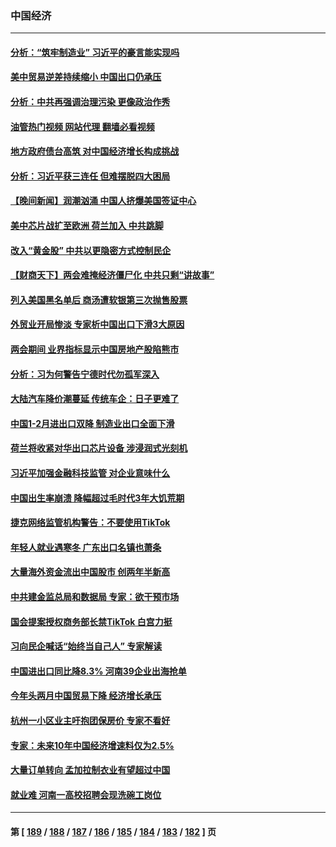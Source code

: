 ### 中国经济
---
#### [分析：“筑牢制造业” 习近平的豪言能实现吗](../../pages/ncid283/n13947476.md?03120045) 
#### [美中贸易逆差持续缩小 中国出口仍承压](../../pages/ncid283/n13947555.md?03120045) 
#### [分析：中共再强调治理污染 更像政治作秀](../../pages/ncid283/n13947577.md?03120045) 
#### [油管热门视频 网站代理 翻墙必看视频](http://138.2.39.72:81/youtube.html?epic-marker?03120045)
#### [地方政府债台高筑 对中国经济增长构成挑战](../../pages/ncid283/n13947543.md?03120045) 
#### [分析：习近平获三连任 但难摆脱四大困局](../../pages/ncid283/n13947496.md?03120045) 
#### [【晚间新闻】润潮汹涌 中国人挤爆美国签证中心](../../pages/ncid283/n13947215.md?03120045) 
#### [美中芯片战扩至欧洲 荷兰加入 中共跳脚](../../pages/ncid283/n13946831.md?03120045) 
#### [改入“黄金股” 中共以更隐密方式控制民企](../../pages/ncid283/n13946762.md?03120045) 
#### [【财商天下】两会难掩经济僵尸化 中共只剩“讲故事”](../../pages/ncid283/n13946851.md?03120045) 
#### [列入美国黑名单后 商汤遭软银第三次抛售股票](../../pages/ncid283/n13946883.md?03120045) 
#### [外贸业开局惨淡 专家析中国出口下滑3大原因](../../pages/ncid283/n13945601.md?03120045) 
#### [两会期间 业界指标显示中国房地产股陷熊市](../../pages/ncid283/n13946741.md?03120045) 
#### [分析：习为何警告宁德时代勿孤军深入](../../pages/ncid283/n13946483.md?03120045) 
#### [大陆汽车降价潮蔓延 传统车企：日子更难了](../../pages/ncid283/n13946249.md?03120045) 
#### [中国1-2月进出口双降 制造业出口全面下滑](../../pages/ncid283/n13946371.md?03120045) 
#### [荷兰将收紧对华出口芯片设备 涉浸润式光刻机](../../pages/ncid283/n13945979.md?03120045) 
#### [习近平加强金融科技监管 对企业意味什么](../../pages/ncid283/n13945824.md?03120045) 
#### [中国出生率崩溃 降幅超过毛时代3年大饥荒期](../../pages/ncid283/n13945879.md?03120045) 
#### [捷克网络监管机构警告：不要使用TikTok](../../pages/ncid283/n13945770.md?03120045) 
#### [年轻人就业遇寒冬 广东出口名镇也萧条](../../pages/ncid283/n13945529.md?03120045) 
#### [大量海外资金流出中国股市 创两年半新高](../../pages/ncid283/n13945537.md?03120045) 
#### [中共建金监总局和数据局 专家：欲干预市场](../../pages/ncid283/n13945335.md?03120045) 
#### [国会提案授权商务部长禁TikTok 白宫力挺](../../pages/ncid283/n13945138.md?03120045) 
#### [习向民企喊话“始终当自己人” 专家解读](../../pages/ncid283/n13944452.md?03120045) 
#### [中国进出口同比降8.3% 河南39企业出海抢单](../../pages/ncid283/n13944811.md?03120045) 
#### [今年头两月中国贸易下降 经济增长承压](../../pages/ncid283/n13945034.md?03120045) 
#### [杭州一小区业主吁抱团保房价 专家不看好](../../pages/ncid283/n13944695.md?03120045) 
#### [专家：未来10年中国经济增速料仅为2.5%](../../pages/ncid283/n13944705.md?03120045) 
#### [大量订单转向 孟加拉制衣业有望超过中国](../../pages/ncid283/n13944709.md?03120045) 
#### [就业难 河南一高校招聘会现洗碗工岗位](../../pages/ncid283/n13944386.md?03120045) 

---
#### 第 [ [189](./189.md?03120045) / [188](./188.md?03120045) / [187](./187.md?03120045) / [186](./186.md?03120045) / [185](./185.md?03120045) / [184](./184.md?03120045) / [183](./183.md?03120045) / [182](./182.md?03120045) ] 页
